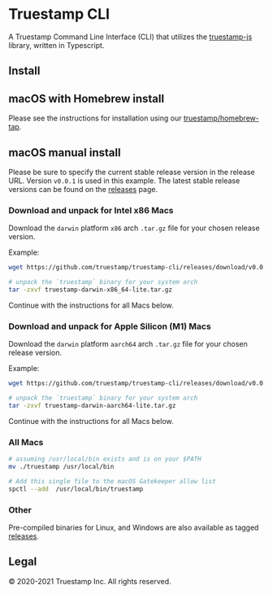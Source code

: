 # Truestamp CLI

A Truestamp Command Line Interface (CLI) that utilizes the [truestamp-js](https://github.com/truestamp/truestamp-js) library, written in Typescript.

## Install

## macOS with Homebrew install

Please see the instructions for installation using our [truestamp/homebrew-tap](https://github.com/truestamp/homebrew-tap/).

## macOS manual install

Please be sure to specify the current stable release version in the release URL. Version `v0.0.1` is used in this example. The latest stable release versions can be found on the [releases](https://github.com/truestamp/truestamp-cli/releases) page.

### Download and unpack for Intel x86 Macs

Download the `darwin` platform `x86` arch `.tar.gz` file for your chosen release version.

Example:

```sh
wget https://github.com/truestamp/truestamp-cli/releases/download/v0.0.1/truestamp-darwin-x86_64-lite.tar.gz

# unpack the `truestamp` binary for your system arch
tar -zxvf truestamp-darwin-x86_64-lite.tar.gz
```

Continue with the instructions for all Macs below.

### Download and unpack for Apple Silicon (M1) Macs

Download the `darwin` platform `aarch64` arch `.tar.gz` file for your chosen release version.

Example:

```sh
wget https://github.com/truestamp/truestamp-cli/releases/download/v0.0.1/truestamp-darwin-aarch64-lite.tar.gz

# unpack the `truestamp` binary for your system arch
tar -zxvf truestamp-darwin-aarch64-lite.tar.gz
```

Continue with the instructions for all Macs below.

### All Macs

```sh
# assuming /usr/local/bin exists and is on your $PATH
mv ./truestamp /usr/local/bin

# Add this single file to the macOS Gatekeeper allow list
spctl --add  /usr/local/bin/truestamp
```

### Other

Pre-compiled binaries for Linux, and Windows are also available as tagged [releases](https://github.com/truestamp/truestamp-cli/releases).

## Legal

© 2020-2021 Truestamp Inc. All rights reserved.
